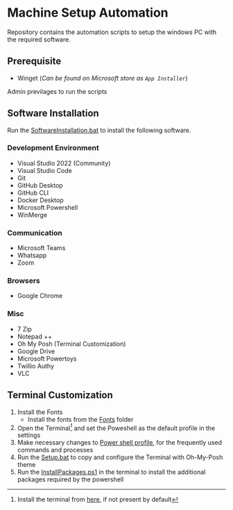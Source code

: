 # Machine Setup Automation
Repository contains the automation scripts to setup the windows PC with the required software.

## Prerequisite
- Winget (_Can be found on Microsoft store as `App Installer`_)

Admin previlages to run the scripts

## Software Installation
Run the [SoftwareInstallation.bat](SoftwareInstallations.bat) to install the following software.
### Development Environment
- Visual Studio 2022 (Community)
- Visual Studio Code
- Git
- GitHub Desktop
- GitHub CLI
- Docker Desktop
- Microsoft Powershell
- WinMerge

### Communication
- Microsoft Teams
- Whatsapp
- Zoom

### Browsers
- Google Chrome

### Misc
- 7 Zip
- Notepad ++
- Oh My Posh (Terminal Customization)
- Google Drive
- Microsoft Powertoys
- Twillio Authy 
- VLC

## Terminal Customization
1. Install the Fonts
    - Install the fonts from the [Fonts](./Fonts/CascadiaCode/) folder
2. Open the Terminal[^1] and set the Poweshell as the default profile in the settings
3. Make necessary changes to [Power shell profile](./TerminalSetup/ConfigFiles/powershellProfile.ps1), for the frequently used commands and processes
4. Run the [Setup.bat](./TerminalSetup/Setup.bat) to copy and configure the Terminal with Oh-My-Posh theme
5. Run the [InstallPackages.ps1](./TerminalSetup/InstallPackages.ps1) in the terminal to install the additional packages required by the powershell


[^1]: Install the terminal from [here](https://github.com/microsoft/terminal/releases), if not present by default
